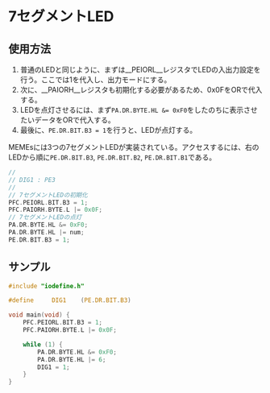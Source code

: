 # 7セグメントLED
## 使用方法
1. 普通のLEDと同じように、まずは__PEIORL__レジスタでLEDの入出力設定を行う。ここでは1を代入し、出力モードにする。
2. 次に、__PAIORH__レジスタも初期化する必要があるため、0x0FをORで代入する。
3. LEDを点灯させるには、まず`PA.DR.BYTE.HL &= 0xF0`をしたのちに表示させたいデータをORで代入する。
4. 最後に、`PE.DR.BIT.B3 = 1`を行うと、LEDが点灯する。

MEMEsには3つの7セグメントLEDが実装されている。アクセスするには、右のLEDから順に`PE.DR.BIT.B3`, `PE.DR.BIT.B2`, `PE.DR.BIT.B1`である。

~~~ c
//
// DIG1 : PE3
//
// 7セグメントLEDの初期化
PFC.PEIORL.BIT.B3 = 1;
PFC.PAIORH.BYTE.L |= 0x0F;
// 7セグメントLEDの点灯
PA.DR.BYTE.HL &= 0xF0;
PA.DR.BYTE.HL |= num;
PE.DR.BIT.B3 = 1;
~~~

## サンプル

~~~ c
#include "iodefine.h"

#define     DIG1    (PE.DR.BIT.B3)

void main(void) {
    PFC.PEIORL.BIT.B3 = 1;
    PFC.PAIORH.BYTE.L |= 0x0F;

    while (1) {
        PA.DR.BYTE.HL &= 0xF0;
        PA.DR.BYTE.HL |= 6;
        DIG1 = 1;
    }
}
~~~
